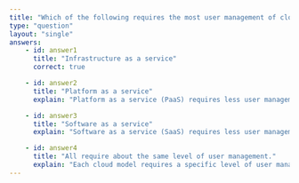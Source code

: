```yaml
---
title: "Which of the following requires the most user management of cloud services?"
type: "question"
layout: "single"
answers:
    - id: answer1
      title: "Infrastructure as a service"
      correct: true

    - id: answer2
      title: "Platform as a service"
      explain: "Platform as a service (PaaS) requires less user management than Infrastructure as a service (IaaS)."

    - id: answer3
      title: "Software as a service"
      explain: "Software as a service (SaaS) requires less user management than Platform as a service (PaaS)."

    - id: answer4
      title: "All require about the same level of user management."
      explain: "Each cloud model requires a specific level of user management that is different from the others."
---
```


